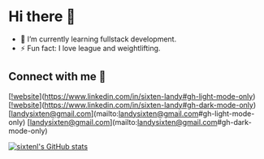 # Hi there 👋

- 🌱 I’m currently learning fullstack development.
- ⚡ Fun fact: I love league and weightlifting.

## Connect with me 📮
[[!website](./img/linkedin-light.svg)](https://www.linkedin.com/in/sixten-landy#gh-light-mode-only)
[[!website](./img/linkedin-dark.svg)](https://www.linkedin.com/in/sixten-landy#gh-dark-mode-only)
&nbsp;&nbsp;
[[landysixten@gmail.com](./img/envelope-light.svg)](mailto:landysixten@gmail.com#gh-light-mode-only)
[[landysixten@gmail.com](./img/envelope-dark.svg)](mailto:landysixten@gmail.com#gh-dark-mode-only)

[![sixtenl's GitHub stats](https://github-readme-stats.vercel.app/api?username=sixtenl)](https://github.com/anuraghazra/github-readme-stats)
